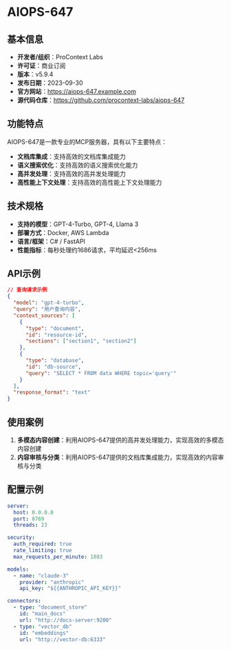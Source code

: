 # AIOPS-647

## 基本信息

- **开发者/组织**：ProContext Labs
- **许可证**：商业订阅
- **版本**：v5.9.4
- **发布日期**：2023-09-30
- **官方网站**：https://aiops-647.example.com
- **源代码仓库**：https://github.com/procontext-labs/aiops-647

## 功能特点

AIOPS-647是一款专业的MCP服务器，具有以下主要特点：

- **文档库集成**：支持高效的文档库集成能力
- **语义搜索优化**：支持高效的语义搜索优化能力
- **高并发处理**：支持高效的高并发处理能力
- **高性能上下文处理**：支持高效的高性能上下文处理能力


## 技术规格

- **支持的模型**：GPT-4-Turbo, GPT-4, Llama 3
- **部署方式**：Docker, AWS Lambda
- **语言/框架**：C# / FastAPI
- **性能指标**：每秒处理约1686请求，平均延迟<256ms

## API示例

```json
// 查询请求示例
{
  "model": "gpt-4-turbo",
  "query": "用户查询内容",
  "context_sources": [
    {
      "type": "document",
      "id": "resource-id",
      "sections": ["section1", "section2"]
    },
    {
      "type": "database",
      "id": "db-source",
      "query": "SELECT * FROM data WHERE topic='query'"
    }
  ],
  "response_format": "text"
}
```

## 使用案例

1. **多模态内容创建**：利用AIOPS-647提供的高并发处理能力，实现高效的多模态内容创建
2. **内容审核与分类**：利用AIOPS-647提供的文档库集成能力，实现高效的内容审核与分类


## 配置示例

```yaml
server:
  host: 0.0.0.0
  port: 8769
  threads: 23

security:
  auth_required: true
  rate_limiting: true
  max_requests_per_minute: 1883

models:
  - name: "claude-3"
    provider: "anthropic"
    api_key: "${{ANTHROPIC_API_KEY}}"

connectors:
  - type: "document_store"
    id: "main_docs"
    url: "http://docs-server:9200"
  - type: "vector_db"
    id: "embeddings"
    url: "http://vector-db:6333"
```